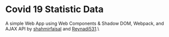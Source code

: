 # Covid 19 Statistic Data

A simple Web App using Web Components & Shadow DOM, Webpack, and AJAX
API by [shahmirfaisal](https://github.com/shahmirfaisal/) and [Reynadi531](https://github.com/Reynadi531).\
